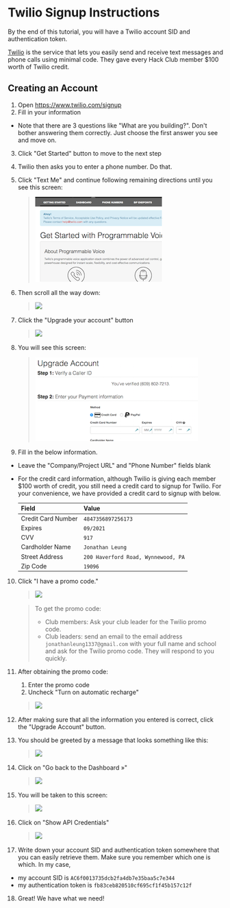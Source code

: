 # Twilio Signup Instructions

By the end of this tutorial, you will have a Twilio account SID and
authentication token.

[Twilio](https://twilio.com) is the service that lets you easily send and
receive text messages and phone calls using minimal code. They gave every Hack
Club member $100 worth of Twilio credit.

## Creating an Account

1. Open https://www.twilio.com/signup
2. Fill in your information
  - Note that there are 3 questions like "What are you building?". Don't bother
    answering them correctly. Just choose the first answer you see and move on.
3. Click "Get Started" button to move to the next step
4. Twilio then asks you to enter a phone number. Do that.
5. Click "Text Me" and continue following remaining directions until you see
   this screen:

   > ![](img/finish_verification_screen.png)

6. Then scroll all the way down:

   > ![](img/scroll_down.gif)

7. Click the "Upgrade your account" button

   > ![](img/upgrade_account.png)

8. You will see this screen:

   > ![](img/upgrade_your_account.png)

9. Fill in the below information.
  - Leave the "Company/Project URL" and "Phone Number" fields blank
  - For the credit card information, although Twilio is giving each member
    $100 worth of credit, you still need a credit card to signup for Twilio.
    For your convenience, we have provided a credit card to signup with below.

    | Field              | Value                               |
    |--------------------|-------------------------------------|
    | Credit Card Number | `4847356897256173`                  |
    | Expires            | `09/2021`                           |
    | CVV                | `917`                               |
    | Cardholder Name    | `Jonathan Leung`                    |
    | Street Address     | `200 Haverford Road, Wynnewood, PA` |
    | Zip Code           | `19096`                             |

10. Click "I have a promo code."

    > ![](img/i_have_a_promo_code.png)

    > To get the promo code:
    >  - Club members: Ask your club leader for the Twilio promo code.
    >  - Club leaders: send an email to the email address
    >    `jonathanleung1337@gmail.com` with your full name and school and ask
    >    for the Twilio promo code. They will respond to you quickly.

11. After obtaining the promo code:
    1. Enter the promo code
    2. Uncheck "Turn on automatic recharge"

      > ![](img/enter_promo_code.gif)

12. After making sure that all the information you entered is correct, click the
    "Upgrade Account" button.

13. You should be greeted by a message that looks something like this:

    > ![](img/congrats.png)

14. Click on "Go back to the Dashboard »"

    > ![](img/go_back_to_dashboard.png)

15. You will be taken to this screen:

    > ![](img/dashboard.png)

16. Click on "Show API Credentials"

    > ![](img/show_api_credentials.gif)

17. Write down your account SID and authentication token somewhere that you can
easily retrieve them. Make sure you remember which one is which. In my case,
  - my account SID is `AC6f0013735dcb2fa4db7e35baa5c7e344`
  - my authentication token is `fb83ceb820510cf695cf1f45b157c12f`

18. Great! We have what we need!
